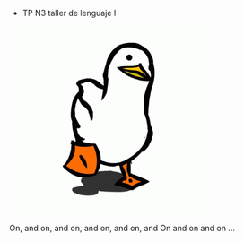- TP N3 taller de lenguaje I
<p><img aling ="rigth" src ="https://github.com/TallerDeLenguajes1/tl1_tp3_2023-julian-quin/blob/main/pato-caminando.gif" heigth="300" width="350" </p><br>
On, and on, and on, and on, and on, and
On and on and on ...
